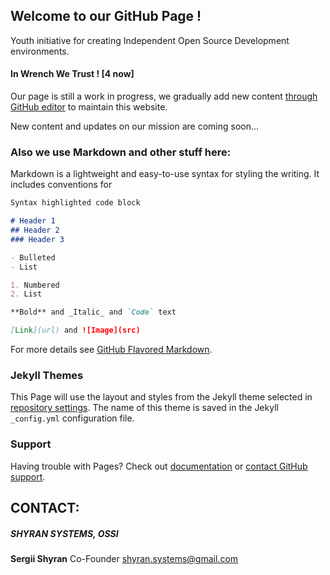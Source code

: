 ## Welcome to our GitHub Page !

Youth initiative for creating Independent Open Source Development environments.

#### In Wrench We Trust !  [4 now]

Our page is still a work in progress, we gradually add new content [through GitHub editor](https://github.com/Shyran-Systems/Home/edit/master/README.md) to maintain this website.

New content and updates on our mission are coming soon...


### Also we use Markdown and other stuff here:

Markdown is a lightweight and easy-to-use syntax for styling the writing. It includes conventions for

```markdown
Syntax highlighted code block

# Header 1
## Header 2
### Header 3

- Bulleted
- List

1. Numbered
2. List

**Bold** and _Italic_ and `Code` text

[Link](url) and ![Image](src)
```

For more details see [GitHub Flavored Markdown](https://guides.github.com/features/mastering-markdown/).

### Jekyll Themes

This Page will use the layout and styles from the Jekyll theme selected in [repository settings](https://github.com/Shyran-Systems/Home/settings). The name of this theme is saved in the Jekyll `_config.yml` configuration file.

### Support

Having trouble with Pages? Check out [documentation](https://help.github.com/categories/github-pages-basics/) or [contact GitHub support](https://github.com/contact).


## CONTACT:
##### SHYRAN SYSTEMS, OSSI
**Sergii Shyran**
Co-Founder
shyran.systems@gmail.com
